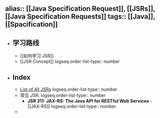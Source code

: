 alias:: [[Java Specification Request]], [[JSRs]], [[Java Specification Requests]]
tags:: [[Java]], [[Spacification]]
---

- ## 学习路线
	- [[如何学习 JSR]]
	- [[JSR Concept]]
	  logseq.order-list-type:: number
- ## Index
	- [List of All JSRs](https://jcp.org/en/jsr/all)
	  logseq.order-list-type:: number
	- 常见 JSR:
	  logseq.order-list-type:: number
		- **JSR 311: JAX-RS: The Java API for RESTful Web Services** - [[JAX-RS]]
		  logseq.order-list-type:: number
	-